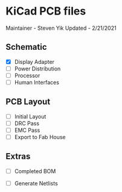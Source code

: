 # KiCad PCB files
Maintainer - Steven Yik
Updated - 2/21/2021

## Schematic
 - [x] Display Adapter
 - [ ] Power Distribution
 - [ ] Processor
 - [ ] Human Interfaces

## PCB Layout
 - [ ] Initial Layout
 - [ ] DRC Pass
 - [ ] EMC Pass
 - [ ] Export to Fab House

## Extras
 - [ ] Completed BOM
 - [ ] Generate Netlists

